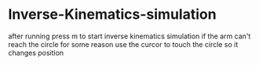 # Inverse-Kinematics-simulation
after running press m to start inverse kinematics simulation if the arm can't reach the circle for some reason use the curcor to touch the circle so it changes position
